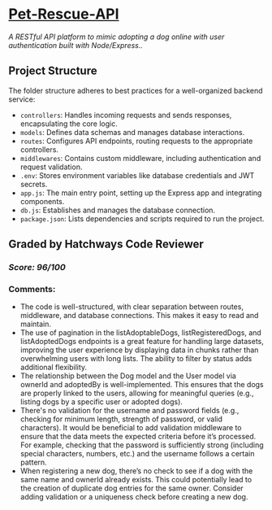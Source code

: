 # [Pet-Rescue-API](https://github.com/natep1123/Pet-Rescue-API)

_A RESTful API platform to mimic adopting a dog online with user authentication built with Node/Express.._

## **Project Structure**

The folder structure adheres to best practices for a well-organized backend service:

- `controllers`: Handles incoming requests and sends responses, encapsulating the core logic.
- `models`: Defines data schemas and manages database interactions.
- `routes`: Configures API endpoints, routing requests to the appropriate controllers.
- `middlewares`: Contains custom middleware, including authentication and request validation.
- `.env`: Stores environment variables like database credentials and JWT secrets.
- `app.js`: The main entry point, setting up the Express app and integrating components.
- `db.js`: Establishes and manages the database connection.
- `package.json`: Lists dependencies and scripts required to run the project.

## Graded by Hatchways Code Reviewer

### _Score: 96/100_

### Comments:

- The code is well-structured, with clear separation between routes, middleware, and database connections. This makes it easy to read and maintain.
- The use of pagination in the listAdoptableDogs, listRegisteredDogs, and listAdoptedDogs endpoints is a great feature for handling large datasets, improving the user experience by displaying data in chunks rather than overwhelming users with long lists. The ability to filter by status adds additional flexibility.
- The relationship between the Dog model and the User model via ownerId and adoptedBy is well-implemented. This ensures that the dogs are properly linked to the users, allowing for meaningful queries (e.g., listing dogs by a specific user or adopted dogs).
- There's no validation for the username and password fields (e.g., checking for minimum length, strength of password, or valid characters). It would be beneficial to add validation middleware to ensure that the data meets the expected criteria before it’s processed. For example, checking that the password is sufficiently strong (including special characters, numbers, etc.) and the username follows a certain pattern.
- When registering a new dog, there’s no check to see if a dog with the same name and ownerId already exists. This could potentially lead to the creation of duplicate dog entries for the same owner. Consider adding validation or a uniqueness check before creating a new dog.
